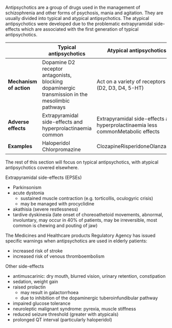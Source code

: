 Antipsychotics are a group of drugs used in the management of schizophrenia and other forms of psychosis, mania and agitation. They are usually divided into typical and atypical antipsychotics. The atypical antipsychotics were developed due to the problematic extrapyramidal side\-effects which are associated with the first generation of typical antipsychotics.  
  


|  | Typical antipsychotics | Atypical antipsychotics |
| --- | --- | --- |
| **Mechanism of action** | Dopamine D2 receptor antagonists, blocking dopaminergic transmission in the mesolimbic pathways | Act on a variety of receptors (D2, D3, D4, 5\-HT) |
| **Adverse effects** | Extrapyramidal side\-effects and hyperprolactinaemia common | Extrapyramidal side\-effects and hyperprolactinaemia less commonMetabolic effects |
| **Examples** | Haloperidol Chlorpromazine | ClozapineRisperidoneOlanzapine |

  
The rest of this section will focus on typical antipsychotics, with atypical antipsychotics covered elsewhere.  
  
Extrapyramidal side\-effects (EPSEs)  
* Parkinsonism
* acute dystonia
	+ sustained muscle contraction (e.g. torticollis, oculogyric crisis)
	+ may be managed with procyclidine
* akathisia (severe restlessness)
* tardive dyskinesia (late onset of choreoathetoid movements, abnormal, involuntary, may occur in 40% of patients, may be irreversible, most common is chewing and pouting of jaw)

  
  
The Medicines and Healthcare products Regulatory Agency has issued specific warnings when antipsychotics are used in elderly patients:  
* increased risk of stroke
* increased risk of venous thromboembolism

  
Other side\-effects  
* antimuscarinic: dry mouth, blurred vision, urinary retention, constipation
* sedation, weight gain
* raised prolactin
	+ may result in galactorrhoea
	+ due to inhibition of the dopaminergic tuberoinfundibular pathway
* impaired glucose tolerance
* neuroleptic malignant syndrome: pyrexia, muscle stiffness
* reduced seizure threshold (greater with atypicals)
* prolonged QT interval (particularly haloperidol)
